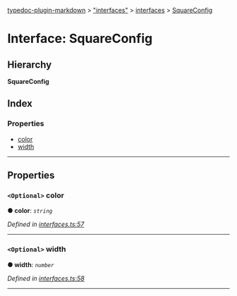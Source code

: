 [typedoc-plugin-markdown](../README.md) > ["interfaces"](../modules/_interfaces_.md) > [interfaces](../modules/_interfaces_.interfaces.md) > [SquareConfig](../interfaces/_interfaces_.interfaces.squareconfig.md)

# Interface: SquareConfig

## Hierarchy

**SquareConfig**

## Index

### Properties

* [color](_interfaces_.interfaces.squareconfig.md#color)
* [width](_interfaces_.interfaces.squareconfig.md#width)

---

## Properties

<a id="color"></a>

### `<Optional>` color

**● color**: *`string`*

*Defined in [interfaces.ts:57](https://github.com/tgreyjs/typedoc-plugin-markdown/blob/master/test/src/interfaces.ts#L57)*

___
<a id="width"></a>

### `<Optional>` width

**● width**: *`number`*

*Defined in [interfaces.ts:58](https://github.com/tgreyjs/typedoc-plugin-markdown/blob/master/test/src/interfaces.ts#L58)*

___

